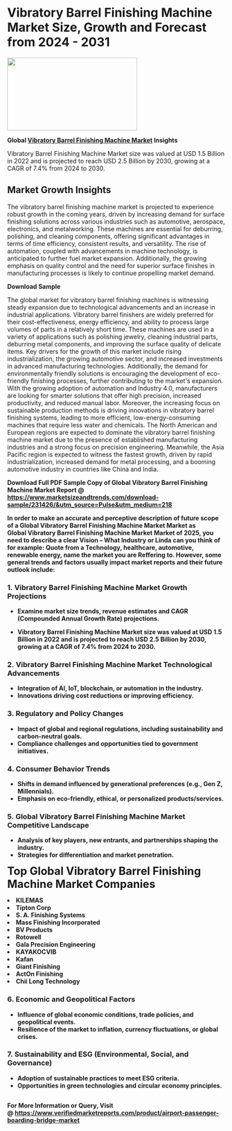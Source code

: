 <H1>Vibratory Barrel Finishing Machine Market Size, Growth and Forecast from 2024 - 2031</H1><img class="aligncenter size-medium wp-image-584254" src="https://thirdeyenews.in/wp-content/uploads/2024/09/Global-Market-Research-300x168.jpeg" alt="" width="300" height="168" /><p><strong>Global&nbsp;<a href="https://www.marketsizeandtrends.com/download-sample/231426/&amp;utm_source=Pulse&amp;utm_medium=218">Vibratory Barrel Finishing Machine Market</a> Insights</strong></p><p>Vibratory Barrel Finishing Machine Market size was valued at USD 1.5 Billion in 2022 and is projected to reach USD 2.5 Billion by 2030, growing at a CAGR of 7.4% from 2024 to 2030.</p><p><h2>Market Growth Insights</h2> <p>The vibratory barrel finishing machine market is projected to experience robust growth in the coming years, driven by increasing demand for surface finishing solutions across various industries such as automotive, aerospace, electronics, and metalworking. These machines are essential for deburring, polishing, and cleaning components, offering significant advantages in terms of time efficiency, consistent results, and versatility. The rise of automation, coupled with advancements in machine technology, is anticipated to further fuel market expansion. Additionally, the growing emphasis on quality control and the need for superior surface finishes in manufacturing processes is likely to continue propelling market demand.</p> <p><strong>Download Sample</strong></p> <p>The global market for vibratory barrel finishing machines is witnessing steady expansion due to technological advancements and an increase in industrial applications. Vibratory barrel finishers are widely preferred for their cost-effectiveness, energy efficiency, and ability to process large volumes of parts in a relatively short time. These machines are used in a variety of applications such as polishing jewelry, cleaning industrial parts, deburring metal components, and improving the surface quality of delicate items. Key drivers for the growth of this market include rising industrialization, the growing automotive sector, and increased investments in advanced manufacturing technologies. Additionally, the demand for environmentally friendly solutions is encouraging the development of eco-friendly finishing processes, further contributing to the market's expansion. With the growing adoption of automation and Industry 4.0, manufacturers are looking for smarter solutions that offer high precision, increased productivity, and reduced manual labor. Moreover, the increasing focus on sustainable production methods is driving innovations in vibratory barrel finishing systems, leading to more efficient, low-energy-consuming machines that require less water and chemicals. The North American and European regions are expected to dominate the vibratory barrel finishing machine market due to the presence of established manufacturing industries and a strong focus on precision engineering. Meanwhile, the Asia Pacific region is expected to witness the fastest growth, driven by rapid industrialization, increased demand for metal processing, and a booming automotive industry in countries like China and India. <p><strong></p><p><span class=""><strong>Download Full PDF Sample Copy of Global Vibratory Barrel Finishing Machine Market Report</strong> @ <a href="https://www.marketsizeandtrends.com/download-sample/231426/&amp;utm_source=Pulse&amp;utm_medium=218" target="_blank">https://www.marketsizeandtrends.com/download-sample/231426/&amp;utm_source=Pulse&amp;utm_medium=218</a></span></p><p>In order to make an accurate and perceptive description of future scope of a Global&nbsp;Vibratory Barrel Finishing Machine Market Market as Global&nbsp;Vibratory Barrel Finishing Machine Market Market of 2025, you need to describe a clear Vision &ndash; What Industry or Linda can you think of for example: Quote from a Technology, healthcare, automotive, renewable energy, name the market you are Reffering to. However, some general trends and factors usually impact market reports and their future outlook include:</p><h3>1.&nbsp;<strong>Vibratory Barrel Finishing Machine Market Growth Projections</strong></h3><ul><li>Examine market size trends, revenue estimates and CAGR (Compounded Annual Growth Rate) projections.</li><li><p>Vibratory Barrel Finishing Machine Market size was valued at USD 1.5 Billion in 2022 and is projected to reach USD 2.5 Billion by 2030, growing at a CAGR of 7.4% from 2024 to 2030.</p></li></ul><h3>2.&nbsp;<strong>Vibratory Barrel Finishing Machine Market Technological Advancements</strong></h3><ul><li>Integration of AI, IoT, blockchain, or automation in the industry.</li><li>Innovations driving cost reductions or improving efficiency.</li></ul><h3>3.&nbsp;<strong>Regulatory and Policy Changes</strong></h3><ul><li>Impact of global and regional regulations, including sustainability and carbon-neutral goals.</li><li>Compliance challenges and opportunities tied to government initiatives.</li></ul><h3>4.&nbsp;<strong>Consumer Behavior Trends</strong></h3><ul><li>Shifts in demand influenced by generational preferences (e.g., Gen Z, Millennials).</li><li>Emphasis on eco-friendly, ethical, or personalized products/services.</li></ul><h3>5.&nbsp;<strong>Global Vibratory Barrel Finishing Machine Market Competitive Landscape</strong></h3><ul><li>Analysis of key players, new entrants, and partnerships shaping the industry.</li><li>Strategies for differentiation and market penetration.</li></ul><p data-pm-slice="1 1 []"><span style="color: inherit; font-family: inherit; font-size: 25px;">Top Global Vibratory Barrel Finishing Machine Market Companies</span></p><div class="" data-test-id=""><p><li>KILEMAS</li><li> Tipton Corp</li><li> S. A. Finishing Systems</li><li> Mass Finishing Incorporated</li><li> BV Products</li><li> Rotowell</li><li> Gala Precision Engineering</li><li> KAYAKOCVIB</li><li> Kafan</li><li> Giant Finishing</li><li> ActOn Finishing</li><li> Chii Long Technology</li></p></div><h3>6.&nbsp;<strong>Economic and Geopolitical Factors</strong></h3><ul><li>Influence of global economic conditions, trade policies, and geopolitical events.</li><li>Resilience of the market to inflation, currency fluctuations, or global crises.</li></ul><h3>7.&nbsp;<strong>Sustainability and ESG (Environmental, Social, and Governance)</strong></h3><ul><li>Adoption of sustainable practices to meet ESG criteria.</li><li>Opportunities in green technologies and circular economy principles.</li></ul><h2><strong style="font-size: 14px;">For More Information or Query, Visit @&nbsp;</strong><a style="background-color: #ffffff; font-size: 14px;" href="https://www.marketsizeandtrends.com/report/vibratory-barrel-finishing-machine-market/" target="_blank">https://www.verifiedmarketreports.com/product/airport-passenger-boarding-bridge-market</a></h2>
